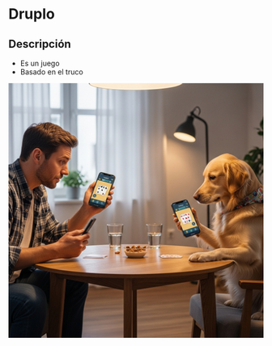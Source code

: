 <h1>Druplo</h1>
<h2>Descripción</h2>
<ul>
  <li>Es un juego</li>
  <li>Basado en el truco</li>
</ul>
<img src="ilustracion.jpg" alt="El mejor juego del mundo">
